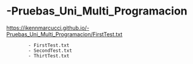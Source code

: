 # -Pruebas_Uni_Multi_Programacion

https://ikennmarcucci.github.io/-Pruebas_Uni_Multi_Programacion/FirstTest.txt

            - FirstTest.txt
            - SecondTest.txt
            - ThirtTest.txt
